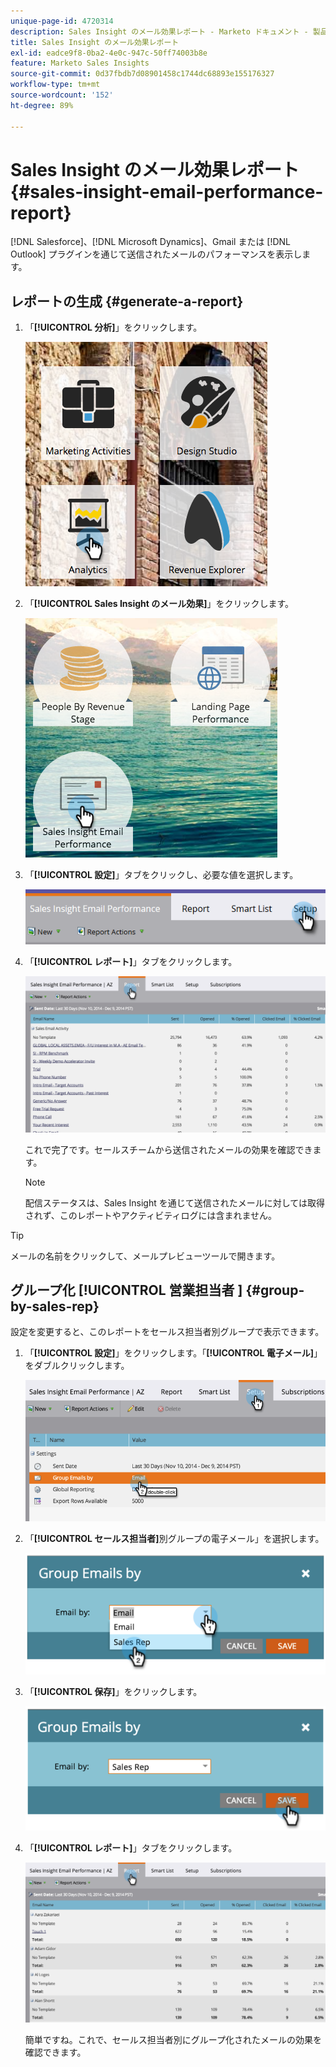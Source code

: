 ```yaml
---
unique-page-id: 4720314
description: Sales Insight のメール効果レポート - Marketo ドキュメント - 製品ドキュメント
title: Sales Insight のメール効果レポート
exl-id: eadce9f8-0ba2-4e0c-947c-50ff74003b8e
feature: Marketo Sales Insights
source-git-commit: 0d37fbdb7d08901458c1744dc68893e155176327
workflow-type: tm+mt
source-wordcount: '152'
ht-degree: 89%

---
```


# Sales Insight のメール効果レポート {#sales-insight-email-performance-report}

[!DNL Salesforce]、[!DNL Microsoft Dynamics]、Gmail または [!DNL Outlook] プラグインを通じて送信されたメールのパフォーマンスを表示します。

## レポートの生成 {#generate-a-report}

1. 「**[!UICONTROL 分析]**」をクリックします。

   ![](assets/mainnav-analyticshand-small.png)

1. 「**[!UICONTROL Sales Insight のメール効果]**」をクリックします。

   ![](assets/analytics-salesemailreporthand.png)

1. 「**[!UICONTROL 設定]**」タブをクリックし、必要な値を選択します。

   ![](assets/three.png)

1. 「**[!UICONTROL レポート]**」タブをクリックします。

   ![](assets/image2014-12-9-12-3a5-3a35.png)

   これで完了です。セールスチームから送信されたメールの効果を確認できます。

   >[!NOTE]
   >
   >配信ステータスは、Sales Insight を通じて送信されたメールに対しては取得されず、このレポートやアクティビティログには含まれません。

>[!TIP]
>
>メールの名前をクリックして、メールプレビューツールで開きます。

## グループ化 [!UICONTROL  営業担当者 ] {#group-by-sales-rep}

設定を変更すると、このレポートをセールス担当者別グループで表示できます。

1. 「**[!UICONTROL 設定]**」をクリックします。「**[!UICONTROL 電子メール]**」をダブルクリックします。

   ![](assets/image2014-12-9-12-3a12-3a19.png)

1. 「**[!UICONTROL セールス担当者]**&#x200B;別グループの電子メール」を選択します。

   ![](assets/image2014-12-9-12-3a16-3a42.png)

1. 「**[!UICONTROL 保存]**」をクリックします。

   ![](assets/image2014-12-9-12-3a17-3a39.png)

1. 「**[!UICONTROL レポート]**」タブをクリックします。

   ![](assets/image2014-12-9-12-3a19-3a7.png)

   簡単ですね。これで、セールス担当者別にグループ化されたメールの効果を確認できます。
